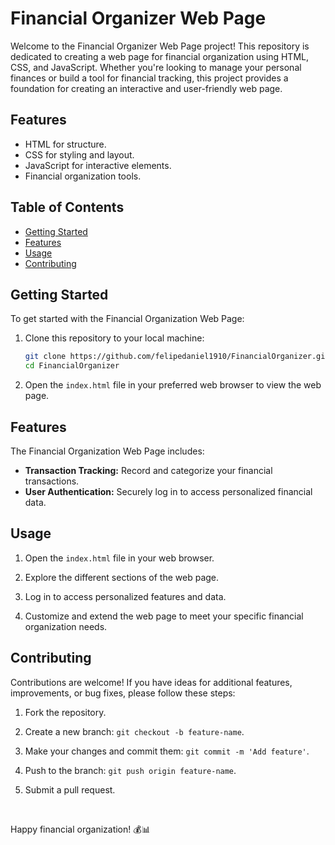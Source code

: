 # Financial Organizer Web Page

Welcome to the Financial Organizer Web Page project! This repository is dedicated to creating a web page for financial organization using HTML, CSS, and JavaScript. Whether you're looking to manage your personal finances or build a tool for financial tracking, this project provides a foundation for creating an interactive and user-friendly web page.

## Features

- HTML for structure.
- CSS for styling and layout.
- JavaScript for interactive elements.
- Financial organization tools.

## Table of Contents

- [Getting Started](#getting-started)
- [Features](#features)
- [Usage](#usage)
- [Contributing](#contributing)

## Getting Started

To get started with the Financial Organization Web Page:

1. Clone this repository to your local machine:

    ```bash
    git clone https://github.com/felipedaniel1910/FinancialOrganizer.git
    cd FinancialOrganizer
    ```

2. Open the `index.html` file in your preferred web browser to view the web page.

## Features

The Financial Organization Web Page includes:

- **Transaction Tracking:** Record and categorize your financial transactions.
- **User Authentication:** Securely log in to access personalized financial data.

## Usage

1. Open the `index.html` file in your web browser.

2. Explore the different sections of the web page.

3. Log in to access personalized features and data.

4. Customize and extend the web page to meet your specific financial organization needs.

## Contributing

Contributions are welcome! If you have ideas for additional features, improvements, or bug fixes, please follow these steps:

1. Fork the repository.

2. Create a new branch: `git checkout -b feature-name`.

3. Make your changes and commit them: `git commit -m 'Add feature'`.

4. Push to the branch: `git push origin feature-name`.

5. Submit a pull request.

<br/>

Happy financial organization! 💰📊
